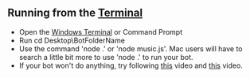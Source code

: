 ## Running from the [Terminal](https://www.microsoft.com/en-us/p/windows-terminal/9n0dx20hk701?activetab=pivot:overviewtab)

- Open the [Windows Terminal](https://www.microsoft.com/en-us/p/windows-terminal/9n0dx20hk701?activetab=pivot:overviewtab) or Command Prompt
- Run cd Desktop\BotFolderName
- Use the command 'node .' or 'node music.js'. Mac users will have to search a little bit more to use 'node .' to run your bot.
- If your bot won't do anything, try following [this](https://www.youtube.com/watch?v=FSSBiPzMF9s&list=PLJhKm56OTQNfVdk9wiebTmDrbuB6L5ZQ5&index=3&t=232s) video and [this](https://www.youtube.com/watch?v=l1TH2b_bamk&list=PLJhKm56OTQNfVdk9wiebTmDrbuB6L5ZQ5&index=4) video.
